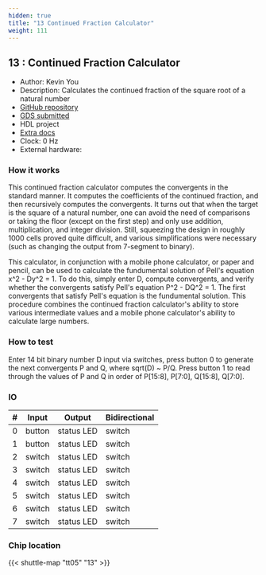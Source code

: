 ```yaml
---
hidden: true
title: "13 Continued Fraction Calculator"
weight: 111
---
```


## 13 : Continued Fraction Calculator

* Author: Kevin You
* Description: Calculates the continued fraction of the square root of a natural number
* [GitHub repository](https://github.com/kskyou/tt05)
* [GDS submitted](https://github.com/kskyou/tt05/actions/runs/6749942296)
* HDL project
* [Extra docs]()
* Clock: 0 Hz
* External hardware: 



### How it works

This continued fraction calculator computes the convergents in the standard manner. It computes the coefficients of the continued fraction, and then recursively computes the convergents.
It turns out that when the target is the square of a natural number, one can avoid the need of comparisons or taking the floor (except on the first step) and only use addition, multiplication, and integer division.
Still, squeezing the design in roughly 1000 cells proved quite difficult, and various simplifications were necessary (such as changing the output from 7-segment to binary).

This calculator, in conjunction with a mobile phone calculator, or paper and pencil, can be used to calculate the fundumental solution of Pell's equation x^2 - Dy^2 = 1. To do this, simply
enter D, compute convergents, and verify whether the convergents satisfy Pell's equation P^2 - DQ^2 = 1. The first convergents that satisfy Pell's equation is the fundumental solution.
This procedure combines the continued fraction calculator's ability to store various intermediate values and a mobile phone calculator's ability to calculate large numbers.


### How to test

Enter 14 bit binary number D input via switches, press button 0 to generate the next convergents P and Q, where sqrt(D) ~ P/Q.
Press button 1 to read through the values of P and Q in order of P[15:8], P[7:0], Q[15:8], Q[7:0].


### IO

| # | Input        | Output       | Bidirectional      |
|---|--------------|--------------| -------------------|
| 0 | button  | status LED | switch |
| 1 | button  | status LED | switch |
| 2 | switch  | status LED | switch |
| 3 | switch  | status LED | switch |
| 4 | switch  | status LED | switch |
| 5 | switch  | status LED | switch |
| 6 | switch  | status LED | switch |
| 7 | switch  | status LED | switch |

### Chip location

{{< shuttle-map "tt05" "13" >}}
